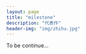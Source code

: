 ```yaml
---
layout: page
title: "milestone"
description: "代表作"
header-img: "img/zhihu.jpg"
---
```


To be continue...
